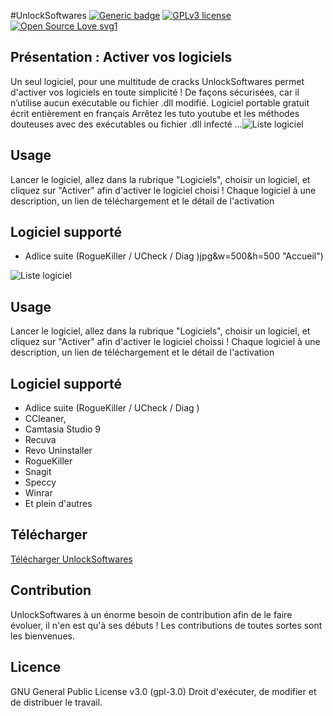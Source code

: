 #UnlockSoftwares
[![Generic badge](https://img.shields.io/badge/Releases-2.1-green.svg)](https://shields.io/) [![GPLv3 license](https://img.shields.io/badge/License-GPLv3-blue.svg)](http://perso.crans.org/besson/LICENSE.html) [![Open Source Love svg1](https://badges.frapsoft.com/os/v1/open-source.svg?v=103)](https://github.com/ellerbrock/open-source-badges/)


## Présentation : Activer vos logiciels


Un seul logiciel, pour une multitude de cracks
UnlockSoftwares permet d'activer vos logiciels en toute simplicité !
De façons sécurisées, car il n’utilise aucun exécutable ou fichier .dll modifié.
Logiciel portable gratuit écrit entièrement en français
Arrêtez les tuto youtube et les méthodes douteuses avec des exécutables ou fichier .dll infecté ...![Liste logiciel](https://images.weserv.nl/?url=i.imgur.com/g4DeKfS.jpg&w=500&h=500[ "Liste logiciel")




## Usage


Lancer le logiciel, allez dans la rubrique "Logiciels", choisir un logiciel, et cliquez sur "Activer" afin d'activer le logiciel choisi !
Chaque logiciel à une description, un lien de téléchargement et le détail de l'activation




## Logiciel supporté
- Adlice suite (RogueKiller / UCheck / Diag )jpg&w=500&h=500 "Accueil")


![Liste logiciel](https://images.weserv.nl/?url=i.imgur.com/g4DeKfS.jpg&w=500&h=500[ "Liste logiciel")




## Usage


Lancer le logiciel, allez dans la rubrique "Logiciels", choisir un logiciel, et cliquez sur "Activer" afin d'activer le logiciel choissi !
Chaque logiciel à une description, un lien de téléchargement et le détail de l'activation




## Logiciel supporté
- Adlice suite (RogueKiller / UCheck / Diag )
- CCleaner,
- Camtasia Studio 9
- Recuva
- Revo Uninstaller
- RogueKiller
- Snagit
- Speccy
- Winrar
- Et plein d'autres


## Télécharger


[Télécharger UnlockSoftwares](http://https://github.com/TeamNewPipe/NewPipe#readme "UnlockSoftwares")


## Contribution


UnlockSoftwares à un énorme besoin de contribution afin de le faire évoluer, il n'en est qu'à ses débuts !
Les contributions de toutes sortes sont les bienvenues.


## Licence
GNU General Public License v3.0 (gpl-3.0)
Droit d'exécuter, de modifier et de distribuer le travail.